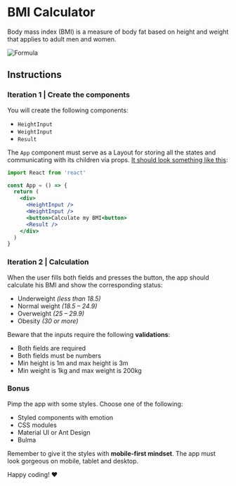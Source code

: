 # BMI Calculator
Body mass index (BMI) is a measure of body fat based on height and weight that applies to adult men and women.

![Formula](https://i.ibb.co/YtGVpvb/Captura-de-Pantalla-2020-05-12-a-la-s-9-37-03-p-m.png)

## Instructions
### Iteration 1 | Create the components
You will create the following components:
- `HeightInput`
- `WeightInput`
- `Result`

The `App` component must serve as a Layout for storing all the states and communicating with its children via props. [It should look something like this](https://www.nhlbi.nih.gov/health/educational/lose_wt/BMI/bmi-m.htm):

``` jsx
import React from 'react'

const App = () => {
  return (
    <div>
      <HeightInput />
      <WeightInput />
      <button>Calculate my BMI<button>
      <Result />
    </div>
  )
}
```

### Iteration 2 | Calculation
When the user fills both fields and presses the button, the app should calculate his BMI and show the corresponding status:
- Underweight *(less than 18.5)*
- Normal weight *(18.5 – 24.9)*
- Overweight *(25 – 29.9)*
- Obesity *(30 or more)*

Beware that the inputs require the following **validations**:
- Both fields are required
- Both fields must be numbers
- Min height is 1m and max height is 3m
- Min weight is 1kg and max weight is 200kg

### Bonus
Pimp the app with some styles. Choose one of the following:
- Styled components with emotion
- CSS modules
- Material UI or Ant Design
- Bulma

Remember to give it the styles with **mobile-first mindset**. The app must look gorgeous on mobile, tablet and desktop.

Happy coding! ❤️